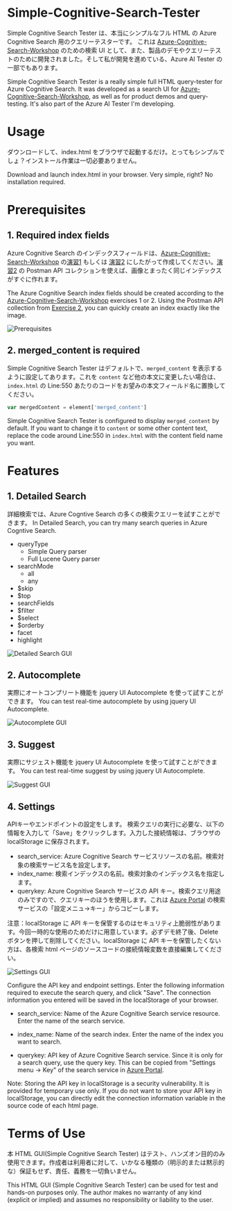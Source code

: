 # Simple-Cognitive-Search-Tester
Simple Cognitive Search Tester は、本当にシンプルなフル HTML の Azure Cognitive Search 用のクエリーテスターです。
これは [Azure-Cognitive-Search-Workshop](https://github.com/nohanaga/Azure-Cognitive-Search-Workshop) のための検索 UI として、また、製品のデモやクエリーテストのために開発されました。そして私が開発を進めている、Azure AI Tester の一部でもあります。

Simple Cognitive Search Tester is a really simple full HTML query-tester for Azure Cognitive Search.
It was developed as a search UI for [Azure-Cognitive-Search-Workshop](https://github.com/nohanaga/Azure-Cognitive-Search-Workshop), as well as for product demos and query-testing.
It's also part of the Azure AI Tester I'm developing.

# Usage
ダウンロードして、index.html をブラウザで起動するだけ。とってもシンプルでしょ？インストール作業は一切必要ありません。

Download and launch index.html in your browser.
Very simple, right? No installation required.

# Prerequisites

## 1. Required index fields
Azure Cognitive Search のインデックスフィールドは、[Azure-Cognitive-Search-Workshop](https://github.com/nohanaga/Azure-Cognitive-Search-Workshop) の[演習1](https://github.com/nohanaga/Azure-Cognitive-Search-Workshop/blob/main/CreateIndex.md) もしくは [演習2](https://github.com/nohanaga/Azure-Cognitive-Search-Workshop/blob/main/UsingPostman.md) にしたがって作成してください。[演習2](https://github.com/nohanaga/Azure-Cognitive-Search-Workshop/blob/main/UsingPostman.md) の Postman API コレクションを使えば、画像とまったく同じインデックスがすぐに作れます。

The Azure Cognitive Search index fields should be created according to the [Azure-Cognitive-Search-Workshop](https://github.com/nohanaga/Azure-Cognitive-Search-Workshop) exercises 1 or 2. Using the Postman API collection from [Exercise 2](https://github.com/nohanaga/Azure-Cognitive-Search-Workshop/blob/main/UsingPostman.md), you can quickly create an index exactly like the image.

![Prerequisites](./media/005.jpg)

## 2. merged_content is required
Simple Cognitive Search Tester はデフォルトで、`merged_content` を表示するように設定してあります。これを `content` など他の本文に変更したい場合は、`index.html` の Line:550 あたりのコードをお望みの本文フィールド名に置換してください。

```javascript
var mergedContent = element['merged_content']
```

Simple Cognitive Search Tester is configured to display `merged_content` by default. If you want to change it to `content` or some other content text, replace the code around Line:550 in `index.html` with the content field name you want.


# Features

## 1. Detailed Search
詳細検索では、Azure Cogntive Search の多くの検索クエリーを試すことができます。
In Detailed Search, you can try many search queries in Azure Cogntive Search.

- queryType
    - Simple Query parser
    - Full Lucene Query parser
- searchMode
    - all
    - any
- $skip
- $top
- searchFields
- $filter
- $select
- $orderby
- facet
- highlight


![Detailed Search GUI](./media/001.jpg)

## 2. Autocomplete
実際にオートコンプリート機能を jquery UI Autocomplete を使って試すことができます。
You can test real-time autocomplete by using jquery UI Autocomplete.

![Autocomplete GUI](./media/002.jpg)

## 3. Suggest
実際にサジェスト機能を jquery UI Autocomplete を使って試すことができます。
You can test real-time suggest by using jquery UI Autocomplete.

![Suggest GUI](./media/003.jpg)

## 4. Settings
APIキーやエンドポイントの設定をします。
検索クエリの実行に必要な、以下の情報を入力して「Save」をクリックします。入力した接続情報は、ブラウザの localStorage に保存されます。

- search_service: Azure Cognitive Search サービスリソースの名前。検索対象の検索サービス名を設定します。
- index_name: 検索インデックスの名前。検索対象のインデックス名を指定します。
- querykey: Azure Cognitive Search サービスの API キー。検索クエリ用途のみですので、クエリキーのほうを使用します。これは [Azure Portal](https://portal.azure.com/) の検索サービスの「設定メニュ→キー」からコピーします。

注意：localStorage に API キーを保管するのはセキュリティ上脆弱性があります。今回一時的な使用のためだけに用意しています。必ずデモ終了後、Delete ボタンを押して削除してください。localStorage に API キーを保管したくない方は、各検索 html ページのソースコードの接続情報変数を直接編集してください。

![Settings GUI](./media/004.jpg)

Configure the API key and endpoint settings.
Enter the following information required to execute the search query, and click "Save". The connection information you entered will be saved in the localStorage of your browser.

- search_service: Name of the Azure Cognitive Search service resource. Enter the name of the search service.

- index_name: Name of the search index. Enter the name of the index you want to search.

- querykey: API key of Azure Cognitive Search service. Since it is only for a search query, use the query key. This can be copied from "Settings menu -> Key" of the search service in [Azure Portal](https://portal.azure.com/).

Note: Storing the API key in localStorage is a security vulnerability. It is provided for temporary use only. If you do not want to store your API key in localStorage, you can directly edit the connection information variable in the source code of each html page.


# Terms of Use
本 HTML GUI(Simple Cognitive Search Tester) はテスト、ハンズオン目的のみ使用できます。作成者は利用者に対して、いかなる種類の（明示的または黙示的な）保証もせず、責任、義務を一切負いません。

This HTML GUI (Simple Cognitive Search Tester) can be used for test and hands-on purposes only. The author makes no warranty of any kind (explicit or implied) and assumes no responsibility or liability to the user.


